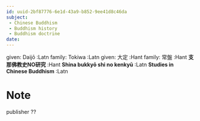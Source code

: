 ```yaml
---
id: uuid-2bf87776-6e1d-43a9-b852-9ee41d8c46da
subject: 
 - Chinese Buddhism
 - Buddhism history
 - Buddhism doctrine
date: 
---
```


given: Daijō :Latn
family: Tokiwa :Latn
given: 大定 :Hant
family: 常盤 :Hant
**支那佛教史NO研究** :Hant
**Shina bukkyō shi no kenkyū** :Latn
**Studies in Chinese Buddhism** :Latn
# Note
publisher ??